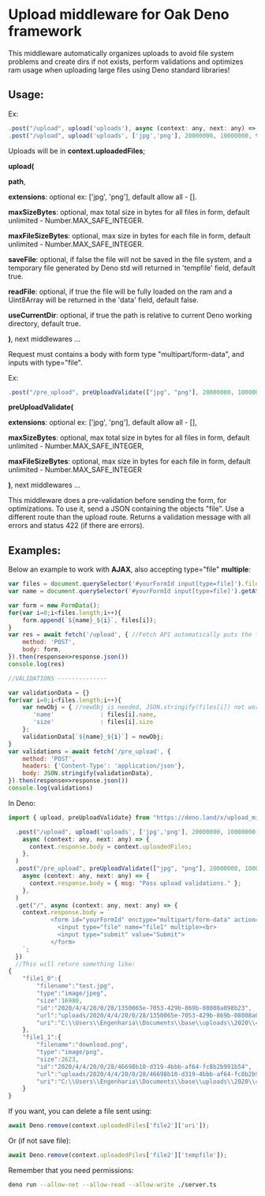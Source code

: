 # Upload middleware for Oak Deno framework
This middleware automatically organizes uploads to avoid file system problems and create dirs if not exists, perform validations and optimizes ram usage when uploading large files using Deno standard libraries!

## Usage: 
Ex: 
```javascript
.post("/upload", upload('uploads'), async (context: any, next: any) => { ...
.post("/upload", upload('uploads', ['jpg','png'], 20000000, 10000000, true, false, true), async (context: any, next: any) => { ...
```
Uploads will be in <b>context.uploadedFiles</b>;

<b>upload(</b>

<b>path</b>,

<b>extensions</b>: optional ex: ['jpg', 'png'], default allow all - [].

<b>maxSizeBytes</b>: optional, max total size in bytes for all files in form, default unlimited - Number.MAX_SAFE_INTEGER.

<b>maxFileSizeBytes</b>: optional, max size in bytes for each file in form, default unlimited - Number.MAX_SAFE_INTEGER.

<b>saveFile</b>: optional, if false the file will not be saved in the file system, and a temporary file generated by Deno std will returned in 'tempfile' field, default true.

<b>readFile</b>: optional, if true the file will be fully loaded on the ram and a Uint8Array will be returned in the 'data' field, default false.

<b>useCurrentDir</b>: optional, if true the path is relative to current Deno working directory, default true.

<b>)</b>, next middlewares ...

Request must contains a body with form type "multipart/form-data", and inputs with type="file". 

Ex: 
```javascript
.post("/pre_upload", preUploadValidate(["jpg", "png"], 20000000, 10000000), async (context: any, next: any) => { ...
```
<b>preUploadValidate(</b>

<b>extensions</b>: optional ex: ['jpg', 'png'], default allow all - [], 

<b>maxSizeBytes</b>: optional, max total size in bytes for all files in form, default unlimited - Number.MAX_SAFE_INTEGER, 

<b>maxFileSizeBytes</b>: optional, max size in bytes for each file in form, default unlimited - Number.MAX_SAFE_INTEGER

<b>)</b>, next middlewares ...

This middleware does a pre-validation before sending the form, for optimizations. To use it, send a JSON containing the objects "file". Use a different route than the upload route. Returns a validation message with all errors and status 422 (if there are errors).

## Examples:
Below an example to work with <b>AJAX</b>, also accepting type="file" <b>multiple</b>:
```javascript
var files = document.querySelector('#yourFormId input[type=file]').files
var name = document.querySelector('#yourFormId input[type=file]').getAttribute('name');

var form = new FormData();
for(var i=0;i<files.length;i++){
	form.append(`${name}_${i}`, files[i]);	
}
var res = await fetch('/upload', { //Fetch API automatically puts the form in the format "multipart/form-data".
	method: 'POST',
	body: form,
}).then(response=>response.json())
console.log(res)

//VALIDATIONS --------------

var validationData = {}
for(var i=0;i<files.length;i++){
	var newObj = { //newObj is needed, JSON.stringify(files[i]) not work
	   'name'             : files[i].name,
	   'size'             : files[i].size
	}; 
	validationData[`${name}_${i}`] = newObj;
}
var validations = await fetch('/pre_upload', {
	method: 'POST',
	headers: {'Content-Type': 'application/json'},
	body: JSON.stringify(validationData),
}).then(response=>response.json())
console.log(validations)
```
In Deno:
```javascript
import { upload, preUploadValidate} from "https://deno.land/x/upload_middleware_for_oak_framework/mod.ts";

  .post("/upload", upload('uploads', ['jpg','png'], 20000000, 10000000, true, false, true),
    async (context: any, next: any) => {
      context.response.body = context.uploadedFiles;
    },
  )
  .post("/pre_upload", preUploadValidate(["jpg", "png"], 20000000, 10000000),
    async (context: any, next: any) => {
      context.response.body = { msg: "Pass upload validations." };
    },
  )
  .get("/", async (context: any, next: any) => {
    context.response.body = `
            <form id="yourFormId" enctype="multipart/form-data" action="/upload" method="post">
              <input type="file" name="file1" multiple><br>
              <input type="submit" value="Submit">
            </form>
    `;
  })
  //This will return something like:
{
	"file1_0":{
		"filename":"test.jpg",
		"type":"image/jpeg",
		"size":16980,
		"id":"2020/4/4/20/0/28/1350065e-7053-429b-869b-08008a098b23",
		"url":"uploads/2020/4/4/20/0/28/1350065e-7053-429b-869b-08008a098b23/test.jpg",
		"uri":"C:\\Users\\Engenharia\\Documents\\base\\uploads\\2020\\4\\4\\20\\0\\28\\1350065e-7053-429b-869b-08008a098b23\\test.jpg"
	},
	"file1_1":{
		"filename":"download.png",
		"type":"image/png",
		"size":2623,
		"id":"2020/4/4/20/0/28/46698b10-d319-4bbb-af64-fc8b2b991b54",
		"url":"uploads/2020/4/4/20/0/28/46698b10-d319-4bbb-af64-fc8b2b991b54/download.png",
		"uri":"C:\\Users\\Engenharia\\Documents\\base\\uploads\\2020\\4\\4\\20\\0\\28\\46698b10-d319-4bbb-af64-fc8b2b991b54\\download.png"
	}
}
```
If you want, you can delete a file sent using:
```javascript
await Deno.remove(context.uploadedFiles['file2']['uri']);
```
Or (if not save file):
```javascript
await Deno.remove(context.uploadedFiles['file2']['tempfile']);
```
Remember that you need permissions:
```sh
deno run --allow-net --allow-read --allow-write ./server.ts
```
